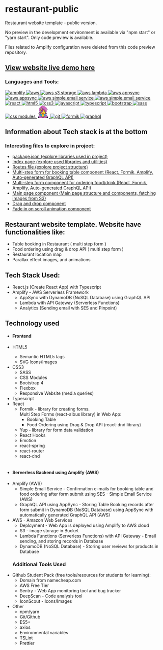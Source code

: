 # restaurant-public

Restaurant website template - public version.

No preview in the development environment is available via "npm
start" or "yarn start". Only code preview is available.

Files related to Amplify configuration were deleted from this code
preview repository.

## [View website live demo here](https://master.d2lff88cqai9i2.amplifyapp.com/)

<h3 align="left">Languages and Tools:</h3>
<p align="left">
 <a href="https://aws.amazon.com/amplify/" target="_blank"> <img src="https://docs.amplify.aws/assets/logo-dark.svg" alt="amplify" width="40" height="40"/> </a>
 <a href="https://aws.amazon.com" target="_blank"> <img src="https://upload.wikimedia.org/wikipedia/commons/thumb/5/5c/AWS_Simple_Icons_AWS_Cloud.svg/1200px-AWS_Simple_Icons_AWS_Cloud.svg.png" alt="aws" width="60" height="40"/> </a>
   <a href="https://aws.amazon.com/s3/" target="_blank"> <img src="https://www.dmuth.org/wp-content/uploads/2019/09/aws-s3-icon.png" alt="aws s3 storage" width="40" height="40"/> </a>
   <a href="https://aws.amazon.com/lambda/" target="_blank"> <img src="https://miro.medium.com/max/1000/1*gcpNI5rPdZn2kE5caUd4Cg.png" alt="aws lambda" width="40" height="40"/> </a>
   <a href="https://aws.amazon.com/appsync/" target="_blank"> <img src="https://d1.awsstatic.com/logos/product-icon_AWS_AppSync_icon_squid_ink_125.b6d617f499864129a363129559d10c48cdb0d60b.png" alt="aws appsync" width="40" height="40"/> </a>
   <a href="https://aws.amazon.com/dynamodb/" target="_blank"> <img src="https://cdn2.iconfinder.com/data/icons/amazon-aws-stencils/100/Database_copy_DynamoDB-512.png" alt="aws appsync" width="40" height="40"/> </a>
   <a href="https://aws.amazon.com/ses/" target="_blank"> <img src="https://cdn2.iconfinder.com/data/icons/amazon-aws-stencils/100/App_Services_copy_Amazon_SES-512.png" alt="aws simple email service" width="40" height="40"/> </a>
   <a href="https://aws.amazon.com/api-gateway/" target="_blank"> <img src="https://kagarlickij.com/wp-content/uploads/2019/03/aws-api-gateway-icon.png" alt="aws simple email service" width="40" height="40"/> </a>
 <a href="https://reactjs.org/" target="_blank"> <img src="https://devicons.github.io/devicon/devicon.git/icons/react/react-original-wordmark.svg" alt="react" width="40" height="40"/> </a>
 <a href="https://www.w3.org/html/" target="_blank"> <img src="https://devicons.github.io/devicon/devicon.git/icons/html5/html5-original-wordmark.svg" alt="html5" width="40" height="40"/> </a>
 <a href="https://www.w3schools.com/css/" target="_blank"> <img src="https://devicons.github.io/devicon/devicon.git/icons/css3/css3-original-wordmark.svg" alt="css3" width="40" height="40"/> </a>
 <a href="https://developer.mozilla.org/en-US/docs/Web/JavaScript" target="_blank"> <img src="https://devicons.github.io/devicon/devicon.git/icons/javascript/javascript-original.svg" alt="javascript" width="40" height="40"/> </a>
 <a href="https://www.typescriptlang.org/" target="_blank"> <img src="https://devicons.github.io/devicon/devicon.git/icons/typescript/typescript-original.svg" alt="typescript" width="40" height="40"/> </a>
 <a href="https://getbootstrap.com" target="_blank"> <img src="https://devicons.github.io/devicon/devicon.git/icons/bootstrap/bootstrap-plain.svg" alt="bootstrap" width="40" height="40"/> </a>
 <a href="https://sass-lang.com" target="_blank"> <img src="https://devicons.github.io/devicon/devicon.git/icons/sass/sass-original.svg" alt="sass" width="40" height="40"/> </a>
   <a href="https://github.com/css-modules/css-modules" target="_blank"> <img src="https://raw.githubusercontent.com/css-modules/logos/master/css-modules-logo.png" alt="css modules" width="40" height="40"/> </a>
  <a href="https://github.com/emotion-js/emotion" target="_blank"> <img src="https://raw.githubusercontent.com/emotion-js/emotion/master/emotion.png" alt="emotion" width="40" height="40"/> </a>
 <a href="https://git-scm.com/" target="_blank"> <img src="https://www.vectorlogo.zone/logos/git-scm/git-scm-icon.svg" alt="git" width="40" height="40"/> </a>
   <a href="https://formik.org/" target="_blank"> <img src="https://user-images.githubusercontent.com/4060187/61057426-4e5a4600-a3c3-11e9-9114-630743e05814.png" alt="formik" width="40" height="40"/> </a>
 <a href="https://graphql.org" target="_blank"> <img src="https://www.vectorlogo.zone/logos/graphql/graphql-icon.svg" alt="graphql" width="40" height="40"/> </a>
</p>

## Information about Tech stack is at the bottom

### Interesting files to explore in project:

- [package.json (explore libraries used in project)](https://github.com/andrev36/restaurant-public/blob/master/package.json)
- [Index page (explore used libraries and utilities)](https://github.com/andrev36/restaurant-public/blob/master/src/index.tsx)
- [Routes file (explore project structure)](https://github.com/andrev36/restaurant-public/blob/master/src/Routes.tsx)
- [Multi-step form for booking table component (React, Formik, Amplify, Auto-generated GraphQL API)](https://github.com/andrev36/restaurant-public/blob/master/src/pages/BookTableFormPage.tsx)
- [Multi-step form component for ordering food/drink (React, Formik, Amplify, Auto-generated GraphQL API)](https://github.com/andrev36/restaurant-public/blob/master/src/pages/OrderPage.tsx)
- [Main page component (Main page structure and components, fetching images from S3)](https://github.com/andrev36/restaurant-public/blob/master/src/pages/MainPage.tsx)
- [Drag and drop component](https://github.com/andrev36/restaurant-public/blob/master/src/Components/forms/DragAndDropFood.tsx)
- [Fade in on scroll animation component](https://github.com/andrev36/restaurant-public/blob/master/src/Components/animations/FadeInContainer.tsx)

<section
  style={{
    fontSize: '1.2rem',
    marginBottom: '1.2em',
    lineHeight: '1.5',
  }}
>
  <p style={{ fontSize: '1.2rem', marginBottom: '1.2em' }}>
    <h1>
     Restaurant website template. Website have functionalities
     like:
    </h1>
    <ul>
      <li>Table booking in Restaurant ( multi step form )</li>
      <li>
        Food ordering using drag & drop API ( multi step form )
      </li>
      <li>Restaurant location map</li>
      <li>Parallax effect images, and animations</li>
    </ul>
  </p>
  <h2>Tech Stack Used:</h2>
  <ul>
    <li>React.js (Create React App) with Typescript</li>
    <li>
      Amplify - AWS Serverless Framework
      <ul>
        <li>
          AppSync with DynamoDB (NoSQL Database) using GraphQL
          API
        </li>
        <li>Lambda with API Gateway (Serverless Functions)</li>
        <li>Analytics (Sending email with SES and Pinpoint)</li>
      </ul>
    </li>
  </ul>
  <h2>Technology used</h2>
  <ul>
    <li>
      <h4>Frontend</h4>
      <li>HTML5</li>
      <ul>
        <li>Semantic HTML5 tags</li>
        <li>SVG Icons/Images</li>
      </ul>
      <li>
        CSS3
        <ul>
          <li>SASS</li>
          <li>CSS Modules</li>
          <li>Bootstrap 4</li>
          <li>Flexbox</li>
          <li>Responsive Website (media queries)</li>
        </ul>
      </li>
      <li>Typescript</li>
      <li>
        React
        <ul>
          <li>
            Formik - library for creating forms. <br /> Multi
            Step Forms (react-albus library) in Web App:
            <ul>
              <li>Booking Table</li>
              <li>
                Food Ordering using Drag & Drop API (react-dnd
                library)
              </li>
            </ul>
          </li>
          <li>Yup - library for form data validation</li>
          <li>React Hooks</li>
          <li>Emotion</li>
          <li>react-spring</li>
          <li>react-router</li>
          <li>react-dnd</li>
        </ul>
      </li>
    </li>
    <br />
    <li>
      <h4>Serverless Backend using Amplify (AWS)</h4>
      <li>
        Amplify (AWS)
        <ul>
          <li>
            Simple Email Service - Confirmation e-mails for
            booking table and food ordering after form submit
            using SES - Simple Email Service (AWS)
          </li>
          <li>
            GraphQL API using AppSync - Storing Table Booking
            records after form submit in DynamoDB (NoSQL
            Database) using AppSync with automatically generated
            GraphQL API (AWS)
          </li>
        </ul>
      </li>
      <li>
        AWS - Amazon Web Services
        <ul>
          <li>
            Deployment - Web App is deployed using Amplify to
            AWS cloud
          </li>
          <li>S3 - image storage in Bucket</li>
          <li>
            Lambda Functions (Serverless Functions) with API
            Gateway - Email sending, and storing records in
            Database
          </li>
          <li>
            DynamoDB (NoSQL Database) - Storing user reviews for
            products in Database
          </li>
        </ul>
      </li>
    </li>
  </ul>
  <ul>
    <h3>Additional Tools Used</h3>
    <li>
      Github Student Pack (free tools/resources for students for
      learning):
      <ul>
        <li>Domain from namecheap.com</li>
        <li>AWS Free Tier</li>
        <li>
          Sentry - Web App monitoring tool and bug tracker
        </li>
        <li>DeepScan - Code analysis tool</li>
        <li>IconScout - Icons/Images</li>
      </ul>
    </li>
    <li>
      Other
      <ul>
        <li>npm/yarn</li>
        <li>Git/Github</li>
        <li>ES5+</li>
        <li>axios</li>
        <li>Environmental variables</li>
        <li>TSLint</li>
        <li>Prettier</li>
      </ul>
    </li>
  </ul>
</section>
